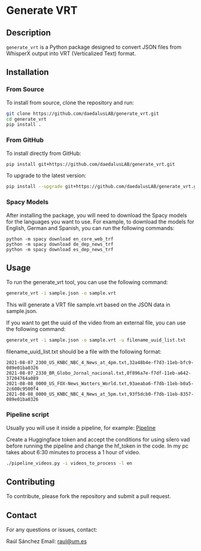 # Generate VRT

## Description

`generate_vrt` is a Python package designed to convert JSON files from WhisperX output into VRT (Verticalized Text) format.

## Installation

### From Source
To install from source, clone the repository and run:

```bash
git clone https://github.com/daedalusLAB/generate_vrt.git
cd generate_vrt
pip install .
```

### From GitHub
To install directly from GitHub:

```bash
pip install git+https://github.com/daedalusLAB/generate_vrt.git
```

To upgrade to the latest version:

```bash
pip install --upgrade git+https://github.com/daedalusLAB/generate_vrt.git
```

### Spacy Models

After installing the package, you will need to download the Spacy models for the languages you want to use. For example, to download the models for English, German and Spanish, you can run the following commands:

```
python -m spacy download en_core_web_trf
python -m spacy download de_dep_news_trf
python -m spacy download es_dep_news_trf

```


## Usage
To run the generate_vrt tool, you can use the following command:

```bash
generate_vrt -i sample.json -o sample.vrt
```

This will generate a VRT file sample.vrt based on the JSON data in sample.json.

If you want to get the uuid of the video from an external file, you can use the following command:

```bash
generate_vrt -i sample.json -o sample.vrt -u filename_uuid_list.txt
```

filename_uuid_list.txt should be a file with the following format:

```
2021-08-07_2300_US_KNBC_NBC_4_News_at_4pm.txt,32a48b4e-f7d3-11eb-bfc9-089e01ba0326
2021-08-07_2330_BR_Globo_Jornal_nacional.txt,0f896a7e-f7df-11eb-a642-37204764a089
2021-08-08_0000_US_FOX-News_Watters_World.txt,93aeaba6-f7db-11eb-b0a5-2c600c9500f4
2021-08-08_0000_US_KNBC_NBC_4_News_at_5pm.txt,93f5dcb0-f7db-11eb-8357-089e01ba0326
```


### Pipeline script

Usually you will use it inside a pipeline, for example:
[Pipeline](pipeline_videos.py)

Create a Huggingface token and accept the conditions for using silero vad before running the pipeline and change the hf_token in the code.
In my pc takes about 6:30 minutes to process a 1 hour of video.

```bash
./pipeline_videos.py -i videos_to_process -l en
```



## Contributing

To contribute, please fork the repository and submit a pull request.

## Contact

For any questions or issues, contact:

Raúl Sánchez
Email: raul@um.es
